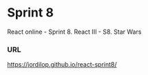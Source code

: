 # Sprint 8

React online - Sprint 8. React III - S8. Star Wars

### URL

https://jordilop.github.io/react-sprint8/

